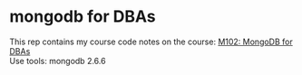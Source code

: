 mongodb for DBAs
=============
This rep contains my course code notes on the course: [M102: MongoDB for DBAs](https://university.mongodb.com/courses/M102/about)  
Use tools: mongodb 2.6.6
